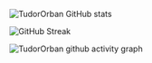 
![TudorOrban GitHub stats](https://github-readme-stats.vercel.app/api?username=TudorOrban&show_icons=true)

![GitHub Streak](https://github-readme-streak-stats.herokuapp.com/?user=TudorOrban)

![TudorOrban github activity graph](https://activity-graph.herokuapp.com/graph?username=TudorOrban&theme=xcode)
